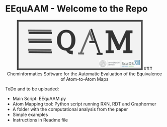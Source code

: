 # EEquAAM - Welcome to the Repo


<p align="center">
<img src="./Readme_Pic/EEquAAM_logo.png" width="400"/>
### Cheminformatics Software for the Automatic Evaluation of the Equivalence of Atom-to-Atom Maps
</p>





ToDo and to be uploaded:
* Main Script: EEquAAM.py
* Atom Mapping tool: Python script running RXN, RDT and Graphormer
* A folder with the computational analysis from the paper
* Simple examples
* Instructions in Readme file
